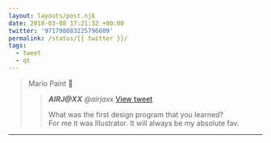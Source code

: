 ```yaml
---
layout: layouts/post.njk
date: 2018-03-08 17:21:32 +00:00
twitter: '971798083225796609'
permalink: /status/{{ twitter }}/
tags: 
  - tweet
  - qt
---
```


> Mario Paint 🎨 
> 
> > <cite>**AIRJ@XX** @airjaxx</cite> [View tweet](https://twitter.com/airjaxx/status/971615070319927302)
> > 
> > What was the first design program that you learned?  
> > For me it was Illustrator. It will always be my absolute fav.

---
